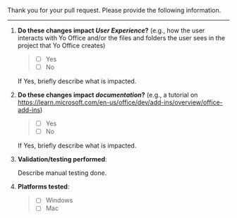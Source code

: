 Thank you for your pull request. Please provide the following information.

---

1. **Do these changes impact *User Experience*?** (e.g., how the user interacts with Yo Office and/or the files and folders the user sees in the project that Yo Office creates)
    > 
    > * [ ]  Yes
    > * [ ]  No

    If Yes, briefly describe what is impacted.


2. **Do these changes impact *documentation*?** (e.g., a tutorial on https://learn.microsoft.com/en-us/office/dev/add-ins/overview/office-add-ins)
    > 
    > * [ ]  Yes
    > * [ ]  No

    If Yes, briefly describe what is impacted.


3. **Validation/testing performed**:

    Describe manual testing done. 

4. **Platforms tested**:

    > * [ ] Windows
    > * [ ] Mac
